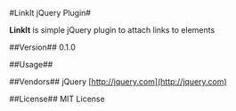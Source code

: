 #LinkIt jQuery Plugin#

**LinkIt** is  simple jQuery plugin to attach links to elements

##Version##
0.1.0

##Usage##


##Vendors##
jQuery [http://jquery.com](http://jquery.com)

##License##
MIT License
